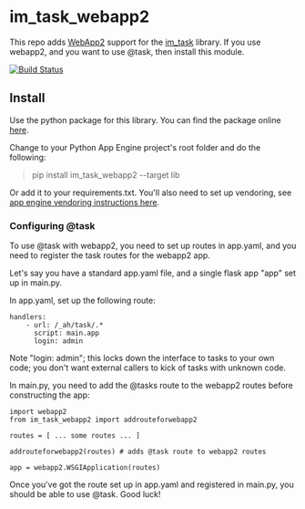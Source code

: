 # im_task_webapp2
This repo adds [WebApp2](https://webapp2.readthedocs.io/en/latest/) support for the [im_task](https://github.com/emlynoregan/im_task) library. If you use webapp2, and you want to use @task, then install this module.

[![Build Status](https://travis-ci.org/emlynoregan/im_task_webapp2.svg?branch=master)](https://travis-ci.org/emlynoregan/im_task_webapp2)
 
## Install

Use the python package for this library. You can find the package online [here](https://pypi.python.org/pypi/im_task_webapp2).

Change to your Python App Engine project's root folder and do the following:

> pip install im_task_webapp2 --target lib

Or add it to your requirements.txt. You'll also need to set up vendoring, see [app engine vendoring instructions here](https://cloud.google.com/appengine/docs/python/tools/using-libraries-python-27).

### Configuring @task

To use @task with webapp2, you need to set up routes in app.yaml, and you need to register the task routes for the webapp2 app. 

Let's say you have a standard app.yaml file, and a single flask app "app" set up in main.py.

In app.yaml, set up the following route:

	handlers:
		- url: /_ah/task/.*
		  script: main.app
		  login: admin

Note "login: admin"; this locks down the interface to tasks to your own code; you don't want external callers to kick of tasks with unknown code.

In main.py, you need to add the @tasks route to the webapp2 routes before constructing the app:

	import webapp2
	from im_task_webapp2 import addrouteforwebapp2

	routes = [ ... some routes ... ]
	
	addrouteforwebapp2(routes) # adds @task route to webapp2 routes
	
	app = webapp2.WSGIApplication(routes)

Once you've got the route set up in app.yaml and registered in main.py, you should be able to use @task. Good luck!	
